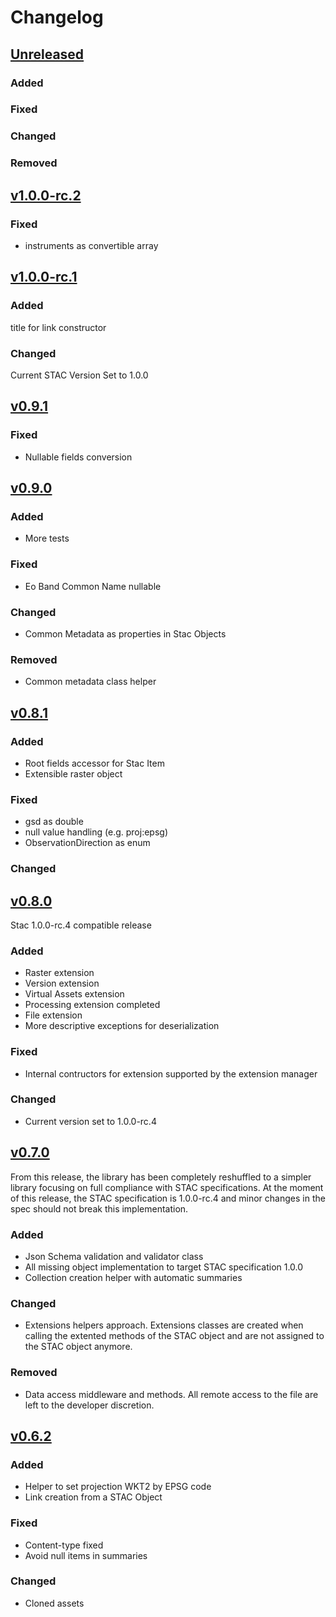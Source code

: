 # Changelog

## [Unreleased]

### Added

### Fixed

### Changed

### Removed

## [v1.0.0-rc.2]

### Fixed

- instruments as convertible array

## [v1.0.0-rc.1]

### Added

title for link constructor

### Changed

Current STAC Version Set to 1.0.0

## [v0.9.1]

### Fixed

- Nullable fields conversion

## [v0.9.0]

### Added

- More tests

### Fixed

- Eo Band Common Name nullable

### Changed

- Common Metadata as properties in Stac Objects

### Removed

- Common metadata class helper

## [v0.8.1]

### Added

- Root fields accessor for Stac Item
- Extensible raster object

### Fixed

- gsd as double
- null value handling (e.g. proj:epsg)
- ObservationDirection as enum

### Changed

## [v0.8.0]

Stac 1.0.0-rc.4 compatible release

### Added

- Raster extension
- Version extension
- Virtual Assets extension
- Processing extension completed
- File extension
- More descriptive exceptions for deserialization

### Fixed

- Internal contructors for extension supported by the extension manager

### Changed

- Current version set to 1.0.0-rc.4

## [v0.7.0]

From this release, the library has been completely reshuffled to a simpler library focusing on full compliance with STAC specifications.
At the moment of this release, the STAC specification is 1.0.0-rc.4 and minor changes in the spec should not break this implementation.

### Added

- Json Schema validation and validator class
- All missing object implementation to target STAC specification 1.0.0
- Collection creation helper with automatic summaries

### Changed

- Extensions helpers approach. Extensions classes are created when calling the extented methods of the STAC object and are not assigned to the STAC object anymore.

### Removed

- Data access middleware and methods. All remote access to the file are left to the developer discretion.

## [v0.6.2]

### Added

- Helper to set projection WKT2 by EPSG code
- Link creation from a STAC Object

### Fixed

- Content-type fixed
- Avoid null items in summaries

### Changed

- Cloned assets

[Unreleased]: <https://github.com/Terradue/DotnetStac/compare/v1.0.0-rc.2...HEAD>
[v1.0.0-rc.2]: <https://github.com/Terradue/DotnetStac/tree/v1.0.0-rc.2>
[v1.0.0-rc.1]: <https://github.com/Terradue/DotnetStac/tree/v1.0.0-rc.1>
[v0.9.1]: <https://github.com/Terradue/DotnetStac/tree/0.9.1>
[v0.9.0]: <https://github.com/Terradue/DotnetStac/tree/0.9.0>
[v0.8.1]: <https://github.com/Terradue/DotnetStac/tree/0.8.1>
[v0.8.0]: <https://github.com/Terradue/DotnetStac/tree/0.8.0>
[v0.7.0]: <https://github.com/Terradue/DotnetStac/tree/0.7.0>
[v0.6.2]: <https://github.com/Terradue/DotnetStac/tree/0.6.2>